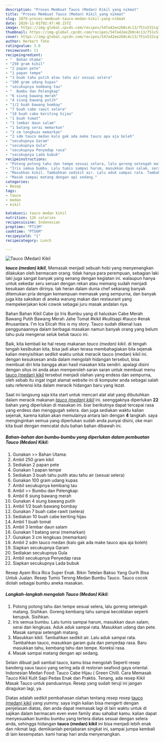 ```yaml
---
description: "Proses Membuat Tauco (Medan) Kikil yang nikmat"
title: "Proses Membuat Tauco (Medan) Kikil yang nikmat"
slug: 1079-proses-membuat-tauco-medan-kikil-yang-nikmat
date: 2020-11-01T02:47:40.157Z
image: https://img-global.cpcdn.com/recipes/547a42ee2b0c4c13/751x532cq70/tauco-medan-kikil-foto-resep-utama.jpg
thumbnail: https://img-global.cpcdn.com/recipes/547a42ee2b0c4c13/751x532cq70/tauco-medan-kikil-foto-resep-utama.jpg
cover: https://img-global.cpcdn.com/recipes/547a42ee2b0c4c13/751x532cq70/tauco-medan-kikil-foto-resep-utama.jpg
author: Herbert Tate
ratingvalue: 3.6
reviewcount: 11
recipeingredient:
- "  Bahan Utama"
- "250 gram kikil"
- "2 papan pete"
- "1 papan tempe"
- "3 buah tahu putih atau tahu air sesuai selera"
- "100 gram udang kupas"
- "secukupnya kembang tau"
- "  Bumbu dan Pelengkap"
- "6 siung bawang merah"
- "4 siung bawang putih"
- "1/2 buah bawang bombay"
- "7 buah cabe rawit selera"
- "10 buah cabe keriting hijau"
- "1 buah tomat"
- "3 lembar daun salam"
- "1 batang serai memarkan"
- "3 cm lengkuas memarkan"
- "2 sdm tauco medan kalo gak ada make tauco apa aja boleh"
- "secukupnya Garam"
- "secukupnya Gula"
- "secukupnya Penyedap rasa"
- "secukupnya Lada bubuk"
recipeinstructions:
- "Potong potong tahu dan tempe sesuai selera, lalu goreng setengah matang. Sisihkan. Goreng kembang tahu sampai kecoklatan seperti kerupuk. Sisihkan."
- "Iris semua bumbu. Lalu tumis sampai harum, masukkan daun salam, serai dan lengkuas. Aduk aduk sampai rata. Masukkan udang dan pete. Masak sampai setengah matang."
- "Masukkan kikil. Tambahkan sedikit air. Lalu aduk sampai rata. Tambahkan tauco, masukkan garam gula dan penyedap rasa. Baru masukkan tahu, kembang tahu dan tempe. Koreksi rasa."
- "Masak sampai matang dengan api sedang."
categories:
- Resep
tags:
- tauco
- medan
- kikil

katakunci: tauco medan kikil 
nutrition: 126 calories
recipecuisine: Indonesian
preptime: "PT13M"
cooktime: "PT56M"
recipeyield: "1"
recipecategory: Lunch

---
```



![Tauco (Medan) Kikil](https://img-global.cpcdn.com/recipes/547a42ee2b0c4c13/751x532cq70/tauco-medan-kikil-foto-resep-utama.jpg)

<b><i>tauco (medan) kikil</i></b>, Memasak menjadi sebuah hobi yang menyenangkan dilakukan oleh bermacam orang. tidak hanya para perempuan, sebagian laki laki juga sangat banyak yang senang dengan kegiatan ini. walaupun hanya untuk sekedar seru seruan dengan rekan atau memang sudah menjadi kesukaan dalam dirinya. tak heran dalam dunia chef sekarang banyak ditemukan pria dengan kemampuan memasak yang sempurna, dan banyak juga kita saksikan di aneka warung makan dan restaurant yang mempekerjakan koki cowok sebagai juru masak andalan nya.

Bahan Bahan Kikil Cabe ijo Iris Bumbu yang di haluskan Cabe Merah Bawang Putih Bawang Merah Jahe Tomat #kikil #kulitsapi #tauco #enak #nusantara. I&#39;m Ica Elicah this is my story. Tauco sudah dikenal luas penggunaannya dalam berbagai masakan namun banyak orang yang belum tahu pula mengenai seluk beluk tauco ini.

Baik, kita kembali ke hal resep makanan <i>tauco (medan) kikil</i>. di tengah tengah kesibukan kita, bisa jadi akan terasa membahagiakan bila sejenak kalian menyisihkan sedikit waktu untuk meracik tauco (medan) kikil ini. dengan kesuksesan anda dalam mengolah hidangan tersebut, bisa membuat diri kita bangga akan hasil masakan kita sendiri. apalagi disini dengan situs ini anda akan memperoleh saran saran untuk membuat menu <u>tauco (medan) kikil</u> tersebut menjadi olahan yang endess dan sempurna, oleh sebab itu ingat ingat alamat website ini di komputer anda sebagai salah satu referensi kita dalam meracik hidangan baru yang lezat.


Saat ini langsung saja kita start untuk mencari alat alat yang dibutuhkan dalam meracik makanan <u><i>tauco (medan) kikil</i></u> ini. seenggaknya diperlukan <b>22</b> bahan yang diperlukan di masakan ini. biar berikutnya dapat tercapai rasa yang endess dan menggugah selera. dan juga sediakan waktu kalian sejenak, karena kalian akan memulainya antara lain dengan <b>4</b> langkah. saya menginginkan semua yang diperlukan sudah anda punyai disini, oke mari kita buat dengan mencatat dulu bahan bahan dibawah ini.

<!--inarticleads1-->

##### Bahan-bahan dan bumbu-bumbu yang diperlukan dalam pembuatan Tauco (Medan) Kikil:

1. Gunakan  &gt;&gt; Bahan Utama:
1. Ambil 250 gram kikil
1. Sediakan 2 papan pete
1. Gunakan 1 papan tempe
1. Sediakan 3 buah tahu putih atau tahu air (sesuai selera)
1. Gunakan 100 gram udang kupas
1. Ambil secukupnya kembang tau
1. Ambil  &gt;&gt; Bumbu dan Pelengkap:
1. Ambil 6 siung bawang merah
1. Gunakan 4 siung bawang putih
1. Ambil 1/2 buah bawang bombay
1. Gunakan 7 buah cabe rawit (selera)
1. Sediakan 10 buah cabe keriting hijau
1. Ambil 1 buah tomat
1. Ambil 3 lembar daun salam
1. Gunakan 1 batang serai (memarkan)
1. Gunakan 3 cm lengkuas (memarkan)
1. Ambil 2 sdm tauco medan (kalo gak ada make tauco apa aja boleh)
1. Siapkan secukupnya Garam
1. Sediakan secukupnya Gula
1. Ambil secukupnya Penyedap rasa
1. Siapkan secukupnya Lada bubuk


Resep Ayam Rica Rica Super Enak. Bikin Tetelan Bakso Yang Gurih Bisa Untuk Jualan. Resep Tumis Terong Medan Bumbu Tauco. Tauco cocok diolah sebagai bumbu aneka masakan. 

<!--inarticleads2-->

##### Langkah-langkah mengolah Tauco (Medan) Kikil:

1. Potong potong tahu dan tempe sesuai selera, lalu goreng setengah matang. Sisihkan. Goreng kembang tahu sampai kecoklatan seperti kerupuk. Sisihkan.
1. Iris semua bumbu. Lalu tumis sampai harum, masukkan daun salam, serai dan lengkuas. Aduk aduk sampai rata. Masukkan udang dan pete. Masak sampai setengah matang.
1. Masukkan kikil. Tambahkan sedikit air. Lalu aduk sampai rata. Tambahkan tauco, masukkan garam gula dan penyedap rasa. Baru masukkan tahu, kembang tahu dan tempe. Koreksi rasa.
1. Masak sampai matang dengan api sedang.


Selain dibuat jadi sambal tauco, kamu bisa mengolah Seperti resep bandeng saus tauco yang sering ada di restoran seafood gaya oriental. Indonesian Medan Food: Tauco Cabe Hijau ( Green Chilli. Cara Memasak Tauco Kikil Kulit Sapi Pedas Enak dan Praktis. Tenang, ada resep Kikil Masak Tauco untuk panduannya. Resep yang sudah teruji ini jangan diragukan lagi, ya. 

Diatas adalah sedikit pembahasan olahan tentang resep resep <u>tauco (medan) kikil</u> yang yummy. saya ingin kalian bisa mengerti dengan penjelasan diatas, dan anda dapat memasak lagi di lain waktu untuk di sajikan dalam bermacam even even family atau sahabat kamu. kalian dapat menyesuaikan bumbu bumbu yang tertera diatas sesuai dengan selera anda, sehingga hidangan <b>tauco (medan) kikil</b> ini bisa menjadi lebih enak dan nikmat lagi. demikianlah penjabaran singkat ini, sampai jumpa kembali di lain kesempatan. kami harap hari anda menyenangkan.
